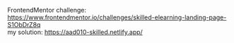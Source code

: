FrontendMentor challenge:  https://www.frontendmentor.io/challenges/skilled-elearning-landing-page-S1ObDrZ8q  
my solution: https://aad010-skilled.netlify.app/
